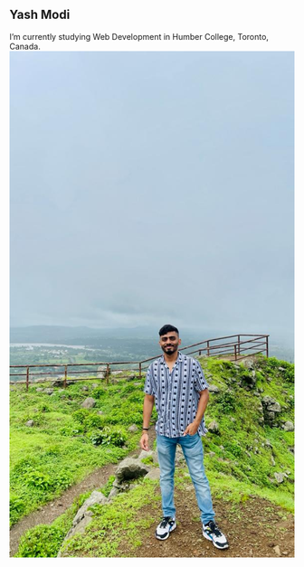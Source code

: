 <style>@import url("//readme.codeadam.ca/readme.css");</style>

## Yash Modi
I’m currently studying Web Development in Humber College, Toronto, Canada.
![Yash Modi](../images/yashmodi9998.jpeg)

